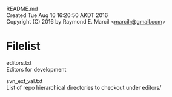 README.md  
Created Tue Aug 16 16:20:50 AKDT 2016  
Copyright (C) 2016 by Raymond E. Marcil &lt;marcilr@gmail.com&gt;


Filelist
========
editors.txt  
  Editors for development

svn_ext_val.txt  
  List of repo hierarchical directories to checkout under editors/

